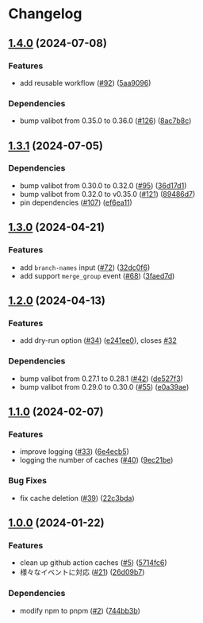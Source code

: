 # Changelog

## [1.4.0](https://github.com/4m-mazi/souji-action/compare/v1.3.1...v1.4.0) (2024-07-08)


### Features

* add reusable workflow ([#92](https://github.com/4m-mazi/souji-action/issues/92)) ([5aa9096](https://github.com/4m-mazi/souji-action/commit/5aa90962c07b2c76ecb57e9ca6e5672ac0d44370))


### Dependencies

* bump valibot from 0.35.0 to 0.36.0 ([#126](https://github.com/4m-mazi/souji-action/issues/126)) ([8ac7b8c](https://github.com/4m-mazi/souji-action/commit/8ac7b8c26c1e408ba2e1bea8be5b51ca0643b8ef))

## [1.3.1](https://github.com/4m-mazi/souji-action/compare/v1.3.0...v1.3.1) (2024-07-05)


### Dependencies

* bump valibot from 0.30.0 to 0.32.0 ([#95](https://github.com/4m-mazi/souji-action/issues/95)) ([36d17d1](https://github.com/4m-mazi/souji-action/commit/36d17d1e01135a3d8dc391ed66abd6b6c1f4eb5b))
* bump valibot from 0.32.0 to v0.35.0 ([#121](https://github.com/4m-mazi/souji-action/issues/121)) ([89486d7](https://github.com/4m-mazi/souji-action/commit/89486d7bf1a6cd0e6bd0429d424911b6b5287559))
* pin dependencies ([#107](https://github.com/4m-mazi/souji-action/issues/107)) ([ef6ea11](https://github.com/4m-mazi/souji-action/commit/ef6ea11cf69445a19b2dba581582d9c13e4ac527))

## [1.3.0](https://github.com/4m-mazi/souji-action/compare/v1.2.0...v1.3.0) (2024-04-21)


### Features

* add `branch-names` input ([#72](https://github.com/4m-mazi/souji-action/issues/72)) ([32dc0f6](https://github.com/4m-mazi/souji-action/commit/32dc0f640256cb9668de8eafe5225b2c66edba28))
* add support `merge_group` event ([#68](https://github.com/4m-mazi/souji-action/issues/68)) ([3faed7d](https://github.com/4m-mazi/souji-action/commit/3faed7d473e1b9e77d915051af9c6ddc2db8a310))

## [1.2.0](https://github.com/4m-mazi/souji-action/compare/v1.1.0...v1.2.0) (2024-04-13)


### Features

* add dry-run option ([#34](https://github.com/4m-mazi/souji-action/issues/34)) ([e241ee0](https://github.com/4m-mazi/souji-action/commit/e241ee033938b1563c6d9ece3212b9427abd3f02)), closes [#32](https://github.com/4m-mazi/souji-action/issues/32)


### Dependencies

* bump valibot from 0.27.1 to 0.28.1 ([#42](https://github.com/4m-mazi/souji-action/issues/42)) ([de527f3](https://github.com/4m-mazi/souji-action/commit/de527f3f54ce54f62199a55ba01a28ab64a95078))
* bump valibot from 0.29.0 to 0.30.0 ([#55](https://github.com/4m-mazi/souji-action/issues/55)) ([e0a39ae](https://github.com/4m-mazi/souji-action/commit/e0a39ae6da96b7316d3c965dc528c2ac78d8c146))

## [1.1.0](https://github.com/4m-mazi/souji-action/compare/v1.0.0...v1.1.0) (2024-02-07)


### Features

* improve logging ([#33](https://github.com/4m-mazi/souji-action/issues/33)) ([6e4ecb5](https://github.com/4m-mazi/souji-action/commit/6e4ecb54a0685495abd9b163bd213f0dcfc53d14))
* logging the number of caches ([#40](https://github.com/4m-mazi/souji-action/issues/40)) ([9ec21be](https://github.com/4m-mazi/souji-action/commit/9ec21bed6832ba0d0c5c74da5366df6953a11424))


### Bug Fixes

* fix cache deletion ([#39](https://github.com/4m-mazi/souji-action/issues/39)) ([22c3bda](https://github.com/4m-mazi/souji-action/commit/22c3bdaf04ac0c745ced6632047bac66e2170428))

## [1.0.0](https://github.com/4m-mazi/souji-action/compare/v0.1.0...v1.0.0) (2024-01-22)


### Features

* clean up github action caches ([#5](https://github.com/4m-mazi/souji-action/issues/5)) ([5714fc6](https://github.com/4m-mazi/souji-action/commit/5714fc6fcd7f5e19153774c8cd45214265fc9aa5))
* 様々なイベントに対応 ([#21](https://github.com/4m-mazi/souji-action/issues/21)) ([26d09b7](https://github.com/4m-mazi/souji-action/commit/26d09b760df53faf839424d8bf670db7614eec10))


### Dependencies

* modify npm to pnpm ([#2](https://github.com/4m-mazi/souji-action/issues/2)) ([744bb3b](https://github.com/4m-mazi/souji-action/commit/744bb3beffdcd890cc4db8cc5b784a03a84d305b))
